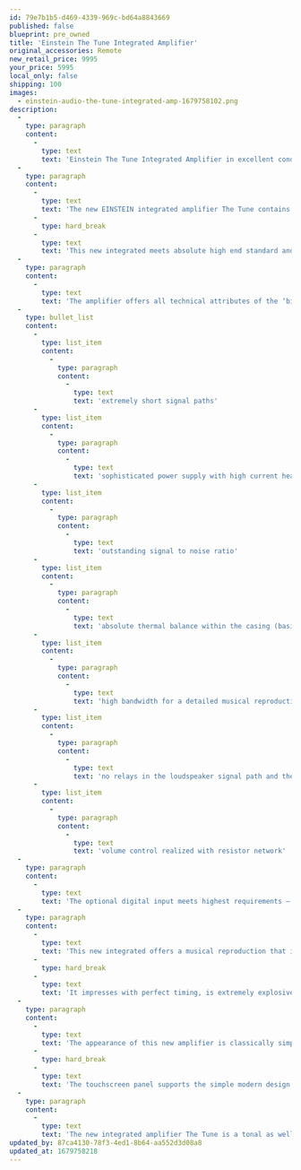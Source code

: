 ```yaml
---
id: 79e7b1b5-d469-4339-969c-bd64a8843669
published: false
blueprint: pre_owned
title: 'Einstein The Tune Integrated Amplifier'
original_accessories: Remote
new_retail_price: 9995
your_price: 5995
local_only: false
shipping: 100
images:
  - einstein-audio-the-tune-integrated-amp-1679758102.png
description:
  -
    type: paragraph
    content:
      -
        type: text
        text: 'Einstein The Tune Integrated Amplifier in excellent condition - no original box and packing. Unit sold as new for $9,995.00'
  -
    type: paragraph
    content:
      -
        type: text
        text: 'The new EINSTEIN integrated amplifier The Tune contains all our experience in analog design and digital technique.'
      -
        type: hard_break
      -
        type: text
        text: 'This new integrated meets absolute high end standard and is the perfect control center for digital media. It is a unique Einstein product that is exemplary for the sound and circuit philosophy that made Einstein a company with international reputation and worldwide approval.'
  -
    type: paragraph
    content:
      -
        type: text
        text: 'The amplifier offers all technical attributes of the ‘big’ Einstein amplifiers:'
  -
    type: bullet_list
    content:
      -
        type: list_item
        content:
          -
            type: paragraph
            content:
              -
                type: text
                text: 'extremely short signal paths'
      -
        type: list_item
        content:
          -
            type: paragraph
            content:
              -
                type: text
                text: 'sophisticated power supply with high current headroom'
      -
        type: list_item
        content:
          -
            type: paragraph
            content:
              -
                type: text
                text: 'outstanding signal to noise ratio'
      -
        type: list_item
        content:
          -
            type: paragraph
            content:
              -
                type: text
                text: 'absolute thermal balance within the casing (basic for high life expectancy and optimal function of electric parts)'
      -
        type: list_item
        content:
          -
            type: paragraph
            content:
              -
                type: text
                text: 'high bandwidth for a detailed musical reproduction without phase problems'
      -
        type: list_item
        content:
          -
            type: paragraph
            content:
              -
                type: text
                text: 'no relays in the loudspeaker signal path and therefore no limits in dynamics'
      -
        type: list_item
        content:
          -
            type: paragraph
            content:
              -
                type: text
                text: 'volume control realized with resistor network'
  -
    type: paragraph
    content:
      -
        type: text
        text: 'The optional digital input meets highest requirements – it is a genuine little brother of the one in the reference CD Player EINSTEIN The Source.For all analog lovers The Tune offers an integrated phono preamplifier. It is suitable for MM as well as high output MC cartridges.'
  -
    type: paragraph
    content:
      -
        type: text
        text: 'This new integrated offers a musical reproduction that is exemplary for all EINSTEIN products.'
      -
        type: hard_break
      -
        type: text
        text: 'It impresses with perfect timing, is extremely explosive and dynamic and offers a fantastic three dimensional and focused tonal image. The musical authority as well as the musical flow of The Tune are convincing. It is perfection in the complete frequency range – a typical EINSTEIN design.'
  -
    type: paragraph
    content:
      -
        type: text
        text: 'The appearance of this new amplifier is classically simple and elegant looking, while functional – in typical Einstein style. Once more our designer has set standards. This low resonance casing is not only good looking and acoustically fantastic but also a bargain. According to Mies van der Rohe: ‚Less is more‘.The remote control which comes with The Tune is a custom made design piece and again a real EINSTEIN product with the basic functions for input selection and volume control.'
      -
        type: hard_break
      -
        type: text
        text: 'The touchscreen panel supports the simple modern design and allows operation without remote control.'
  -
    type: paragraph
    content:
      -
        type: text
        text: 'The new integrated amplifier The Tune is a tonal as well as optical synthesis of both the legendary EINSTEIN amplifier from the 1990s and the EINSTEIN tube amplifiers. A perfect entrance to the absolute musical!'
updated_by: 87ca4130-78f3-4ed1-8b64-aa552d3d08a8
updated_at: 1679758218
---
```


